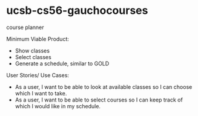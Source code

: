 # ucsb-cs56-gauchocourses
course planner


Minimum Viable Product:
- Show classes
- Select classes
- Generate a schedule, similar to GOLD

User Stories/ Use Cases:
- As a user, I want to be able to look at available classes so I can choose which I want to take.
- As a user, I want to be able to select courses so I can keep track of which I would like in my schedule.
